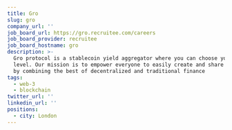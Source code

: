 ```yaml
---
title: Gro
slug: gro
company_url: ''
job_board_url: https://gro.recruitee.com/careers
job_board_provider: recruitee
job_board_hostname: gro
description: >-
  Gro protocol is a stablecoin yield aggregator where you can choose your risk
  level. Our mission is to empower everyone to easily create and share wealth,
  by combining the best of decentralized and traditional finance
tags:
  - web-3
  - blockchain
twitter_url: ''
linkedin_url: ''
positions:
  - city: London
---
```

